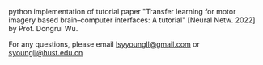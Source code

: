 python implementation of tutorial paper "Transfer learning for motor imagery based brain–computer interfaces: A tutorial" [Neural Netw. 2022] by Prof. Dongrui Wu.

For any questions, please email lsyyoungll@gmail.com or syoungli@hust.edu.cn
